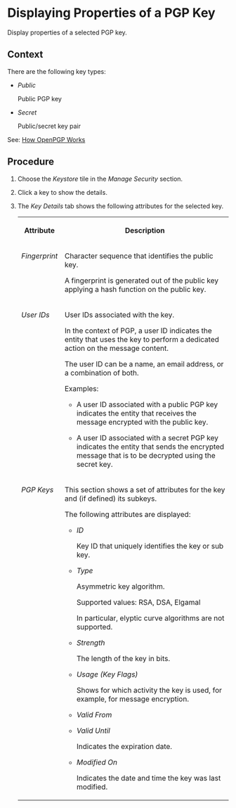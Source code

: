 <!-- loio13b3dc9014a24c249ea04cf4db366f7d -->

# Displaying Properties of a PGP Key

Display properties of a selected PGP key.



## Context

There are the following key types:

-   *Public*

    Public PGP key

-   *Secret*

    Public/secret key pair


See: [How OpenPGP Works](../ConnectionSetup/how-openpgp-works-29bc188.md)



<a name="loio13b3dc9014a24c249ea04cf4db366f7d__steps_jyx_3j5_cwb"/>

## Procedure

1.  Choose the *Keystore* tile in the *Manage Security* section.

2.  Click a key to show the details.

3.  The *Key Details* tab shows the following attributes for the selected key.


    <table>
    <tr>
    <th valign="top">

    Attribute
    
    </th>
    <th valign="top">

    Description
    
    </th>
    </tr>
    <tr>
    <td valign="top">
    
    *Fingerprint* 
    
    </td>
    <td valign="top">
    
    Character sequence that identifies the public key.

    A fingerprint is generated out of the public key applying a hash function on the public key.
    
    </td>
    </tr>
    <tr>
    <td valign="top">
    
    *User IDs* 
    
    </td>
    <td valign="top">
    
    User IDs associated with the key.

    In the context of PGP, a user ID indicates the entity that uses the key to perform a dedicated action on the message content.

    The user ID can be a name, an email address, or a combination of both.

    Examples:

    -   A user ID associated with a public PGP key indicates the entity that receives the message encrypted with the public key.

    -   A user ID associated with a secret PGP key indicates the entity that sends the encrypted message that is to be decrypted using the secret key.



    
    </td>
    </tr>
    <tr>
    <td valign="top">
    
    *PGP Keys* 
    
    </td>
    <td valign="top">
    
    This section shows a set of attributes for the key and \(if defined\) its subkeys.

    The following attributes are displayed:

    -   *ID*

        Key ID that uniquely identifies the key or sub key.

    -   *Type*

        Asymmetric key algorithm.

        Supported values: RSA, DSA, Elgamal

        In particular, elyptic curve algorithms are not supported.

    -   *Strength*

        The length of the key in bits.

    -   *Usage \(Key Flags\)*

        Shows for which activity the key is used, for example, for message encryption.

    -   *Valid From*

    -   *Valid Until*

        Indicates the expiration date.

    -   *Modified On*

        Indicates the date and time the key was last modified.



    
    </td>
    </tr>
    </table>
    

